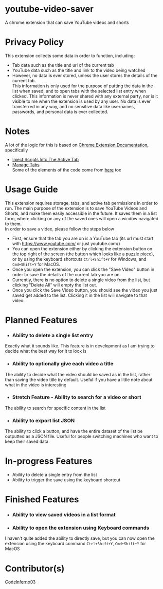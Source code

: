 # youtube-video-saver
A chrome extension that can save YouTube videos and shorts

# Privacy Policy
This extension collects some data in order to function, including:
- Tab data such as the title and url of the current tab
- YouTube data such as the title and link to the video being watched
- However, no data is ever stored, unless the user stores the details of the current tab.
\
This information is only used for the purpose of putting the data in the list when saved, and to open tabs with the selected list entry when clicked.
This information is never shared with any external party, nor is it visible to me when the extension is used by any user.
No data is ever transferred in any way, and no sensitive data like usernames, passwords, and personal data is ever collected.


# Notes
A lot of the logic for this is based on [Chrome Extension Documentation](https://developer.chrome.com/docs/extensions/get-started), specifically
- [Inject Scripts Into The Active Tab](https://developer.chrome.com/docs/extensions/get-started/tutorial/scripts-activetab)
- [Manage Tabs](https://developer.chrome.com/docs/extensions/get-started/tutorial/popup-tabs-manager)
\
Some of the elements of the code come from [here](https://www.geeksforgeeks.org/create-a-chrome-extension-in-html-css-javascript/) too

# Usage Guide
This extension requires storage, tabs, and active tab permissions in order to run. The main purpose of the extension is to
save YouTube Videos and Shorts, and make them easily accessible in the future. It saves them in a list form, where clicking
on any of the saved ones will open a window navigated to them. \
In order to save a video, please follow the steps below
- First, ensure that the tab you are on is a YouTube tab (its url must start with https://www.youtube.com/ or just youtube.com/)
- You can open the extension either by clicking the extension button on the top right of the screen (the button which looks like a puzzle piece), or by using the keyboard shortcuts `Ctrl+Shift+Y` for Windows, and `Cmd+Shift+Y` for MacOS.
- Once you open the extension, you can click the "Save Video" button in order to save the details of the current tab you are on. 
- Currently, there is no option to delete a single video from the list, but clicking "Delete All" will empty the list out.
- Once you click the Save Video button, you should see the video you just saved get added to the list. Clicking it in the list will navigate to that video.


# Planned Features
- ### Ability to delete a single list entry
Exactly what it sounds like. This feature is in development as I am trying to decide what the best way for it to look is
- ### Ability to optionally give each video a title
The ability to decide what the video should be saved as in the list, rather than saving the video title by default. Useful if you have a little note about what in the video is interesting
- ### Stretch Feature - Ability to search for a video or short
The ability to search for specific content in the list
- ### Ability to export list JSON
The ability to click a button, and have the entire dataset of the list be outputted as a JSON file. Useful for people switching machines who want to keep their saved data.

# In-progress Features
- Ability to delete a single entry from the list
- Ability to trigger the save using the keyboard shortcut

# Finished Features
- ### Ability to view saved videos in a list format
- ### Ability to open the extension using Keyboard commands
I haven't quite added the ability to directly save, but you can now open the extension using the keyboard command `Ctrl+Shift+Y`, `Cmd+Shift+Y` for MacOS


# Contributor(s)
[CodeInferno03](https://github.com/CodeInferno03)